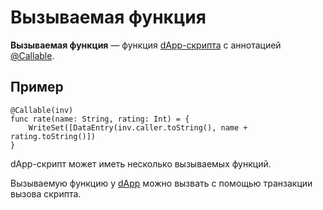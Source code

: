 # Вызываемая функция

**Вызываемая функция** — функция [dApp-скрипта](/blockchain/dapp-script.md) с аннотацией [@Callable](/ride/annotations.md#callable).

## Пример

``` ride
@Callable(inv)
func rate(name: String, rating: Int) = {
    WriteSet([DataEntry(inv.caller.toString(), name + rating.toString()])
}
```

dApp-скрипт может иметь несколько вызываемых функций.

Вызываемую функцию у [dApp](/blockchain/dapp.md) можно вызвать с помощью транзакции вызова скрипта.
